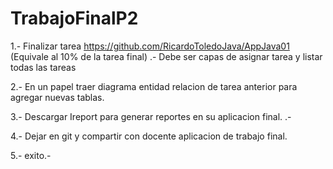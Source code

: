 # TrabajoFinalP2

1.- Finalizar tarea https://github.com/RicardoToledoJava/AppJava01 (Equivale al 10% de la tarea final)
  .- Debe ser capas de asignar tarea y listar todas las tareas
  
2.- En un papel traer diagrama entidad relacion de tarea anterior para agregar nuevas 
  tablas.
  
3.- Descargar Ireport para generar reportes en su aplicacion final.
  .- 

4.- Dejar en git y compartir con docente aplicacion de trabajo final.

5.- exito.-

